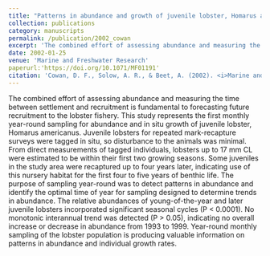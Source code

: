 ```yaml
---
title: "Patterns in abundance and growth of juvenile lobster, Homarus americanus"
collection: publications
category: manuscripts
permalink: /publication/2002_cowan
excerpt: 'The combined effort of assessing abundance and measuring the time between settlement and recruitment is fundamental to forecasting future recruitment to the lobster fishery. This study represents the first monthly year-round sampling for ...'
date: 2002-01-25
venue: 'Marine and Freshwater Research'
paperurl:'https://doi.org/10.1071/MF01191'
citation: 'Cowan, D. F., Solow, A. R., & Beet, A. (2002). <i>Marine and Freshwater Research</i> &quot;52(8), 1095-1102.&quot;.'
---
```


The combined effort of assessing abundance and measuring the time between settlement and recruitment is fundamental to forecasting future recruitment to the lobster fishery. This study represents the first monthly year-round sampling for abundance and in situ growth of juvenile lobster, Homarus americanus. Juvenile lobsters for repeated mark-recapture surveys were tagged in situ, so disturbance to the animals was minimal. From direct measurements of tagged individuals, lobsters up to 17 mm CL were estimated to be within their first two growing seasons. Some juveniles in the study area were recaptured up to four years later, indicating use of this nursery habitat for the first four to five years of benthic life. The purpose of sampling year-round was to detect patterns in abundance and identify the optimal time of year for sampling designed to determine trends in abundance. The relative abundances of young-of-the-year and later juvenile lobsters incorporated significant seasonal cycles (P < 0.0001). No monotonic interannual trend was detected (P > 0.05), indicating no overall increase or decrease in abundance from 1993 to 1999. Year-round monthly sampling of the lobster population is producing valuable information on patterns in abundance and individual growth rates.